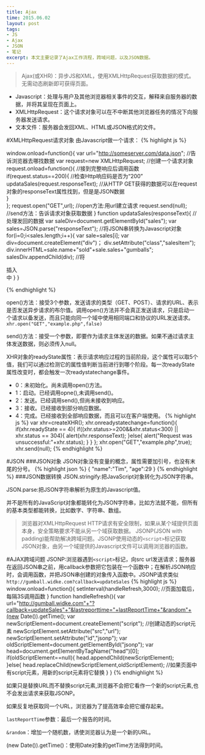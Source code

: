 ```yaml
---
title: Ajax
time: 2015.06.02 
layout: post
tags:
- JS
- Ajax
- JSON
- 笔记
excerpt: 本文主要记录了Ajax工作流程，跨域问题，以及JSON数据。
---
```


>Ajax(或XHR)：异步JS和XML，使用XMLHttpRequest获取数据的模式。无需动态刷新即可获得页面。

- Javascript：处理与用户及其他浏览器相关事件的交互，解释来自服务器的数据，并将其呈现在页面上。
- XMLHttpRequest：这个请求对象可以在不中断其他浏览器任务的情况下向服务器发送请求。
- 文本文件：服务器会发回XML、HTML或JSON格式的文件。

#XMLHttpRequest请求对象
由Javascript做一个请求：
{% highlight js %}

window.onload=function(){
	var url="http://someserver.com/data.json";        //告诉浏览器去哪找数据
	var request=new XMLHttpRequest;                   //创建一个请求对象
	request.onload=function(){                        //接到完整响应后调用函数
		if(request.status==200){                      //检查Http响应码是否为“200”
			updataSales(request.responseText);         //从HTTP GET获得的数据可以在request对象的responseText属性找到，但是是JSON数据                 
		}			
	};
	request.open("GET",url);                              //open方法:用url建立请求
	request.send(null);                                   //send方法：告诉请求对象获取数据
}
function updataSales(responseText){                                   //处理发回的数据
	var saleDiv=document.getElementById("sales");
	var sales=JSON.parse("responseText");							  //将JSON串转换为Javascript对象	
	for(i=0;i<sales.length;i++){
		var sale=sales[i];
		var div=document.createElement("div")；
		div.setAttribute("class","salesItem");
		div.innerHTML=sale.name+"sold"+sale.sales+"gumballs";
		salesDiv.appendChild(div);									  //将<div>插入<div id="sales">中
	}
}

{% endhighlight %}

open()方法：接受3个参数，发送请求的类型（GET、POST）、请求的URL、表示是否发送异步请求的布尔值。调用open()方法并不会真正发送请求，只是启动一个请求以备发送，而且只能向同一个域中使用相同端口和协议的URL发送请求。`xhr.open("GET","example.php",false)`

send()方法：接受一个参数，即要作为请求主体发送的数据。如果不通过请求主体发送数据，则必须传入null。

XHR对象的readyState属性：表示请求响应过程的当前阶段，这个属性可以取5个值，我们可以通过检测它的属性值判断当前进行到哪个阶段。每一次readyState属性改变时，都会触发一次readystatechange事件。
- 0：未初始化。尚未调用open()方法。
- 1：启动。已经调用opne(),未调用send()。
- 2：发送。已经调用send(),但尚未接收到响应。
- 3：接收。已经接收到部分响应数据。
- 4：完成。已经接收到全部响应数据，而且可以在客户端使用。
{% highlight js %}
var xhr=createXHR();
xhr.onreadystatechange=function(){
	if(xhr.readyState == 4){
		if((xhr.status>=200&&xhr.status<300) || xhr.status == 304){
			alert(xhr.responseText);
		}else{
			alert("Request was unsuccessful:"+xhr.status);
			}
	}
};
xhr.open("GET","example.php",true);
xhr.send(null);
{% endhighlight %}

#JSON
###JSON对象
JSON对象没有变量的概念，属性需要加引号，也没有末尾的分号。
{% highlight json %}
{
	"name":"Tim",
	"age":29
}
{% endhighlight %}
###JSON数据转换
JSON.stringify:把JavaScript对象转化为JSON字符串。

JSON.parse:把JSON字符串解析为原生的Javascript值。

并不是所有的JavaScript对象都能转化为JSON字符串，比如方法就不能，但所有的基本类型都能转换，比如数字、字符串、数组。

>浏览器对XMLHttpRequest HTTP请求有安全限制，如果从某个域提供页面本身，安全策略要求不能从另一个域获取数据。
>JSONP(JSON with padding)能帮助解决跨域问题。JSONP使用动态的`<script>`标记获取JSON对象，由另一个域提供的Javascript文件可以调用浏览器的函数。

#AJAX跨域问题
JSONP:浏览器遇到`<script>`标记，向src url发送请求；服务器在返回JSON串之前，用callback参数把它包装在一个函数中；在解析JSON响应时，会调用函数，并把JSON串创建的对象传入函数中。JSONP请求类似`http://gumball.widke.com?callback=updateSales`
{% highlight js %}
window.onload=function(){
	setInterval(handleRefresh,3000);           //页面加载后，每隔3S调用函数
}
function handleRefresh(){
	var url="http://gumball.widke.com"+"?callback=updateSales"+"&lastreporttime="+lastReportTime+"&random"+(new Date()).getTime();
	var newScriptElement=document.createElement("script");							//创建动态的script元素
	newScriptElement.setAttribute("src","url");
	newScriptElement.setAttribute("id","jsonp");
	var oldScriptElement=document.getElementById("jsonp");
	var head=document.getElementByTagName("head")[0];
	if(oldScriptElement==null){
		head.appendChild(newScriptElement);                                     
	}else{
		head.replaceChild(newScriptElement,oldScriptElement);              //如果页面中有script元素，用新的script元素将它替换
	}
}
{% endhighlight %}

如果只是替换URL而不替换script元素,浏览器不会把它看作一个新的script元素,也不会发出请求来获取JSONP。

如果反复地获取同一个URL，浏览器为了提高效率会把它缓存起来。

`lastReportTime`参数：最后一个报告的时间。

`&random`：增加一个随机数，诱使浏览器认为是一个新的URL。

(new Date()).getTime()：使用Date对象的getTime方法得到时间。
